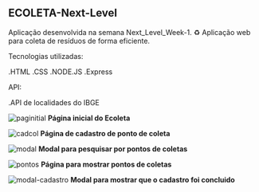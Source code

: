 <h2>ECOLETA-Next-Level</h2>
<p>Aplicação desenvolvida na semana Next_Level_Week-1.
♻️ Aplicação web para coleta de resíduos de forma eficiente.</p>
<p>Tecnologias utilizadas:</p>

.HTML
.CSS
.NODE.JS
.Express

<P>API:</P>

.API de localidades do IBGE




![paginitial](https://user-images.githubusercontent.com/63671410/83902201-56854780-a732-11ea-85e4-4b31d49432ed.png)
<b>Página inicial do Ecoleta</b>

![cadcol](https://user-images.githubusercontent.com/63671410/83901098-8d5a5e00-a730-11ea-90d8-cdce79ee60a3.png)
<b>Página de cadastro  de ponto de coleta</b>

![modal](https://user-images.githubusercontent.com/63671410/83901441-25f0de00-a731-11ea-836e-064504c1c42a.png)
<b>Modal para pesquisar por pontos de coletas</b>

![pontos](https://user-images.githubusercontent.com/63671410/83902532-e7f4b980-a732-11ea-97c2-1320f55a72eb.png)
<b>Página para mostrar pontos de coletas</b>

![modal-cadastro](https://user-images.githubusercontent.com/63671410/83982780-a49b7600-a8ff-11ea-9ab1-b9d152f291a0.png)
<b>Modal para mostrar que o cadastro foi concluido</b>
